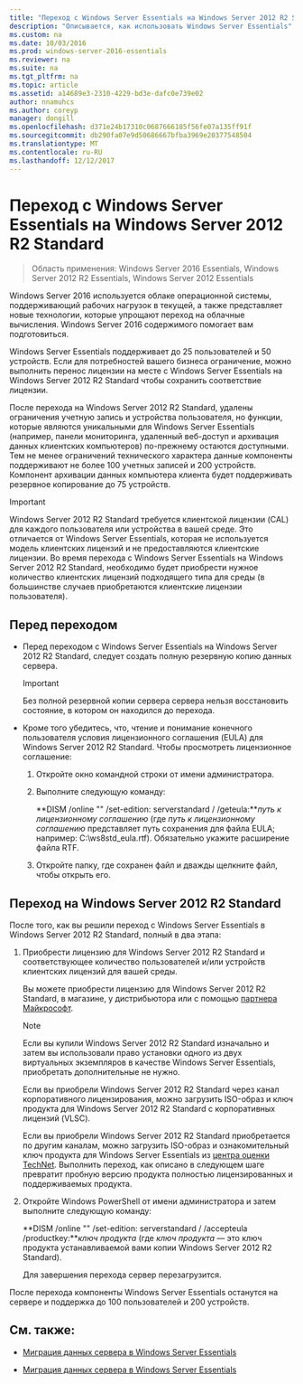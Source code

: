 ```yaml
---
title: "Переход с Windows Server Essentials на Windows Server 2012 R2 Standard"
description: "Описывается, как использовать Windows Server Essentials"
ms.custom: na
ms.date: 10/03/2016
ms.prod: windows-server-2016-essentials
ms.reviewer: na
ms.suite: na
ms.tgt_pltfrm: na
ms.topic: article
ms.assetid: a14689e3-2310-4229-bd3e-dafc0e739e02
author: nnamuhcs
ms.author: coreyp
manager: dongill
ms.openlocfilehash: d371e24b17310c0687666185f56fe07a135ff91f
ms.sourcegitcommit: db290fa07e9d50686667bfba3969e20377548504
ms.translationtype: MT
ms.contentlocale: ru-RU
ms.lasthandoff: 12/12/2017
---
```

# <a name="transition-from-windows-server-essentials-to-windows-server-2012-r2-standard"></a>Переход с Windows Server Essentials на Windows Server 2012 R2 Standard

>Область применения: Windows Server 2016 Essentials, Windows Server 2012 R2 Essentials, Windows Server 2012 Essentials

Windows Server 2016 используется облаке операционной системы, поддерживающий рабочих нагрузок в текущей, а также представляет новые технологии, которые упрощают переход на облачные вычисления. Windows Server 2016 содержимого помогает вам подготовиться.

 Windows Server Essentials поддерживает до 25 пользователей и 50 устройств. Если для потребностей вашего бизнеса ограничение, можно выполнить перенос лицензии на месте с Windows Server Essentials на Windows Server 2012 R2 Standard чтобы сохранить соответствие лицензии.  
  
 После перехода на Windows Server 2012 R2 Standard, удалены ограничения учетную запись и устройства пользователя, но функции, которые являются уникальными для Windows Server Essentials (например, панели мониторинга, удаленный веб-доступ и архивация данных клиентских компьютеров) по-прежнему остаются доступными. Тем не менее ограничений технического характера данные компоненты поддерживают не более 100 учетных записей и 200 устройств. Компонент архивации данных компьютера клиента будет поддерживать резервное копирование до 75 устройств.  
  
> [!IMPORTANT]
>   Windows Server 2012 R2 Standard требуется клиентской лицензии (CAL) для каждого пользователя или устройства в вашей среде. Это отличается от Windows Server Essentials, которая не используется модель клиентских лицензий и не предоставляются клиентские лицензии. Во время перехода с Windows Server Essentials на Windows Server 2012 R2 Standard, необходимо будет приобрести нужное количество клиентских лицензий подходящего типа для среды (в большинстве случаев приобретаются клиентские лицензии пользователя).  
  
## <a name="before-the-transition"></a>Перед переходом  
  
-   Перед переходом с Windows Server Essentials на Windows Server 2012 R2 Standard, следует создать полную резервную копию данных сервера.  
  
    > [!IMPORTANT]
    >  Без полной резервной копии сервера сервера нельзя восстановить состояние, в котором он находился до перехода.  
  
-   Кроме того убедитесь, что, чтение и понимание конечного пользователя условия лицензионного соглашения (EULA) для Windows Server 2012 R2 Standard. Чтобы просмотреть лицензионное соглашение:  
  
    1.  Откройте окно командной строки от имени администратора.  
  
    2.  Выполните следующую команду:  
  
         **DISM /online "" /set-edition: serverstandard / /geteula:***путь к лицензионному соглашению* (где *путь к лицензионному соглашению* представляет путь сохранения для файла EULA; например: C:\ws8std_eula.rtf). Обязательно укажите расширение файла RTF.  
  
    3.  Откройте папку, где сохранен файл и дважды щелкните файл, чтобы открыть его.  
  
## <a name="transition-to--windows-server-2012-r2-standard"></a>Переход на Windows Server 2012 R2 Standard  
 После того, как вы решили переход с Windows Server Essentials в Windows Server 2012 R2 Standard, полный в два этапа:  
  
1.  Приобрести лицензию для Windows Server 2012 R2 Standard и соответствующее количество пользователей и/или устройств клиентских лицензий для вашей среды.  
  
     Вы можете приобрести лицензию для Windows Server 2012 R2 Standard, в магазине, у дистрибьютора или с помощью [партнера Майкрософт](https://pinpoint.microsoft.com/SelectCulture.aspx).  
  
    > [!NOTE]
    >  Если вы купили Windows Server 2012 R2 Standard изначально и затем вы использовали право установки одного из двух виртуальных экземпляров в качестве Windows Server Essentials, приобретать дополнительные не нужно.  
    >   
    >  Если вы приобрели Windows Server 2012 R2 Standard через канал корпоративного лицензирования, можно загрузить ISO-образ и ключ продукта для Windows Server 2012 R2 Standard с корпоративных лицензий (VLSC).  
    >   
    >  Если вы приобрели Windows Server 2012 R2 Standard приобретается по другим каналам, можно загрузить ISO-образ и ознакомительный ключ продукта для Windows Server Essentials из [центра оценки TechNet](https://technet.microsoft.com/evalcenter/jj659306.aspx). Выполнить переход, как описано в следующем шаге превратит пробную версию продукта полностью лицензированных и поддерживаемых продукта.  
  
2.  Откройте Windows PowerShell от имени администратора и затем выполните следующую команду:  
  
     **DISM /online "" /set-edition: serverstandard / /accepteula /productkey:***ключ продукта* (где *ключ продукта* — это ключ продукта устанавливаемой вами копии Windows Server 2012 R2 Standard).  
  
     Для завершения перехода сервер перезагрузится.  
  
 После перехода компоненты Windows Server Essentials останутся на сервере и поддержка до 100 пользователей и 200 устройств.  
  
## <a name="see-also"></a>См. также:  
  

-   [Миграция данных сервера в Windows Server Essentials](Migrate-Server-Data-to-Windows-Server-Essentials.md)

-   [Миграция данных сервера в Windows Server Essentials](../migrate/Migrate-Server-Data-to-Windows-Server-Essentials.md)

